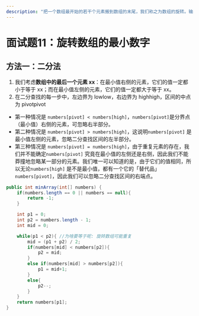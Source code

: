 ```yaml
---
description: "把一个数组最开始的若干个元素搬到数组的末尾，我们称之为数组的旋转。输入一个递增排序的数组的一个旋转，输出旋转数组的最小元素。例如，数组\_[3,4,5,1,2] 为 [1,2,3,4,5] 的一个旋转，该数组的最小值为1。\_\_来源：力扣（LeetCode）链接：https://leetcode-cn.com/problems/xuan-zhuan-shu-zu-de-zui-xiao-shu-"
---
```


# 面试题11：旋转数组的最小数字

## **方法一**：二分法

1.  我们考虑**数组中的最后一个元素 xx**：在最小值右侧的元素，它们的值一定都小于等于 xx；而在最小值左侧的元素，它们的值一定都大于等于 xx。
2. 在二分查找的每一步中，左边界为 lowlow，右边界为 highhigh，区间的中点为 pivotpivot

* 第一种情况是 `numbers[pivot] < numbers[high]`，`numbers[pivot]`是分界点（最小值）右侧的元素，可忽略右半部分。 
* 第二种情况是 `numbers[pivot] > numbers[high]`，这说明`numbers[pivot]` 是最小值左侧的元素，忽略二分查找区间的左半部分。 
* 第三种情况是 `numbers[pivot] = numbers[high]`，由于重复元素的存在，我们并不能确定`numbers[pivot]` 究竟在最小值的左侧还是右侧，因此我们不能莽撞地忽略某一部分的元素。我们唯一可以知道的是，由于它们的值相同，所以无论`numbers[high]` 是不是最小值，都有一个它的「替代品」`numbers[pivot]`，因此我们可以忽略二分查找区间的右端点。



```java
public int minArray(int[] numbers) {
    if(numbers.length == 0 || numbers == null){
        return -1;
    }

    int p1 = 0;
    int p2 = numbers.length - 1;
    int mid = 0;

    while(p1 < p2){ //为啥要等于呢: 旋转数组可能重复
        mid = (p1 + p2) / 2;
        if(numbers[mid] < numbers[p2]){
            p2 = mid;                
        }
        else if(numbers[mid] > numbers[p2]){
            p1 = mid+1;
        }
        else{
            p2--;
        }
    }
    return numbers[p1];
}
```


